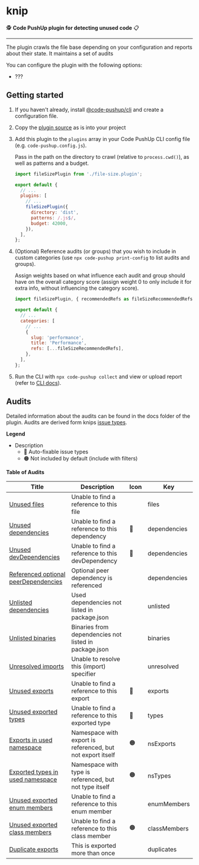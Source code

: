 # knip

🕵️ **Code PushUp plugin for detecting unused code** 📋

---

The plugin crawls the file base depending on your configuration and reports about their state.
It maintains a set of audits


You can configure the plugin with the following options:

- ???

## Getting started

1. If you haven't already, install [@code-pushup/cli](../cli/README.md) and create a configuration file.

2. Copy the [plugin source](../file-size) as is into your project

3. Add this plugin to the `plugins` array in your Code PushUp CLI config file (e.g. `code-pushup.config.js`).

   Pass in the path on the directory to crawl (relative to `process.cwd()`), as well as patterns and a budget.

   ```js
   import fileSizePlugin from './file-size.plugin';

   export default {
     // ...
     plugins: [
       // ...
       fileSizePlugin({
         directory: 'dist',
         patterns: /.js$/,
         budget: 42000,
       }),
     ],
   };
   ```

4. (Optional) Reference audits (or groups) that you wish to include in custom categories (use `npx code-pushup print-config` to list audits and groups).

   Assign weights based on what influence each audit and group should have on the overall category score (assign weight 0 to only include it for extra info, without influencing the category score).

   ```js
   import fileSizePlugin, { recommendedRefs as fileSizeRecommendedRefs } from './file-size.plugin';

   export default {
     // ...
     categories: [
       // ...
       {
         slug: 'performance',
         title: 'Performance',
         refs: [...fileSizeRecommendedRefs],
       },
     ],
   };
   ```

5. Run the CLI with `npx code-pushup collect` and view or upload report (refer to [CLI docs](../cli/README.md)).

## Audits

Detailed information about the audits can be found in the docs folder of the plugin.
Audits are derived form knips [issue types](https://knip.dev/reference/issue-types).


**Legend**
- Description
  - 🔧	Auto-fixable issue types
  - 🟠	Not included by default (include with filters)


**Table of Audits**

| Title                                                                                        | Description                                                                     | Icon | Key            |
|----------------------------------------------------------------------------------------------|---------------------------------------------------------------------------------|------|----------------|
| [Unused files](./docs/unused-files.audit.md)                                                 | Unable to find a reference to this file                                         |      | files          |
| [Unused dependencies](./docs/unused-dependencies.audit.md)                                   | Unable to find a reference to this dependency                                   | 🔧   | dependencies   |
| [Unused devDependencies](./docs/unused-devDependencies.audit.md)                             | Unable to find a reference to this devDependency                                | 🔧   | dependencies   |
| [Referenced optional peerDependencies](./docs/referenced-optional-peerDependencies.audit.md) | Optional peer dependency is referenced                                          |      | dependencies   |
| [Unlisted dependencies](./docs/unlisted-dependencies.audit.md)                               | Used dependencies not listed in package.json                                    |      | unlisted       |
| [Unlisted binaries](./docs/unlisted-binaries.audit.md)                                       | Binaries from dependencies not listed in package.json                           |      | binaries       |
| [Unresolved imports](./docs/unresolved-imports.audit.md)                                     | Unable to resolve this (import) specifier                                       |      | unresolved     |
| [Unused exports](./docs/unused-exports.audit.md)                                             | Unable to find a reference to this export                                       | 🔧   | exports        |
| [Unused exported types](./docs/unused-exported-types.audit.md)                               | Unable to find a reference to this exported type                                | 🔧   | types          |
| [Exports in used namespace](./docs/exports-in-used-namespace.audit.md)                       | Namespace with export is referenced, but not export itself                      | 🟠   | nsExports      |
| [Exported types in used namespace](./docs/exported-types-in-used-namespace.audit.md)         | Namespace with type is referenced, but not type itself                          | 🟠   | nsTypes        |
| [Unused exported enum members](./docs/unused-exported-enum-members.audit.md)                 | Unable to find a reference to this enum member                                  |      | enumMembers    |
| [Unused exported class members](./docs/unused-exported-class-members.audit.md)               | Unable to find a reference to this class member                                 | 🟠   | classMembers   |
| [Duplicate exports](./docs/duplicate-exports.audit.md)                                       | This is exported more than once                                                 |      | duplicates     |

